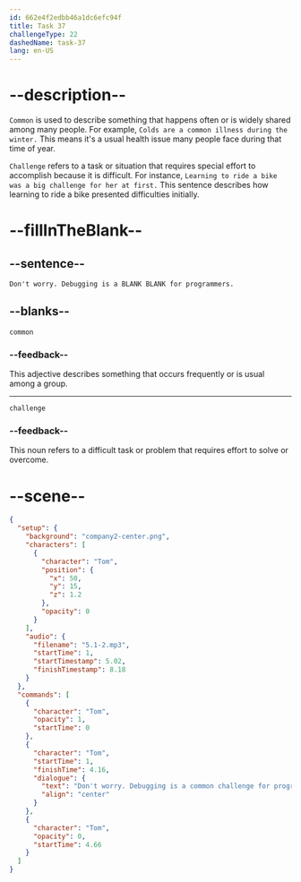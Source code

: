 ```yaml
---
id: 662e4f2edbb46a1dc6efc94f
title: Task 37
challengeType: 22
dashedName: task-37
lang: en-US
---
```


<!-- (Audio) Tom: Don't worry. Debugging is a common challenge for programmers. -->

# --description--

`Common` is used to describe something that happens often or is widely shared among many people. For example, `Colds are a common illness during the winter.` This means it's a usual health issue many people face during that time of year.

`Challenge` refers to a task or situation that requires special effort to accomplish because it is difficult. For instance, `Learning to ride a bike was a big challenge for her at first.` This sentence describes how learning to ride a bike presented difficulties initially.

# --fillInTheBlank--

## --sentence--

`Don't worry. Debugging is a BLANK BLANK for programmers.`

## --blanks--

`common`

### --feedback--

This adjective describes something that occurs frequently or is usual among a group.

---

`challenge`

### --feedback--

This noun refers to a difficult task or problem that requires effort to solve or overcome.

# --scene--

```json
{
  "setup": {
    "background": "company2-center.png",
    "characters": [
      {
        "character": "Tom",
        "position": {
          "x": 50,
          "y": 15,
          "z": 1.2
        },
        "opacity": 0
      }
    ],
    "audio": {
      "filename": "5.1-2.mp3",
      "startTime": 1,
      "startTimestamp": 5.02,
      "finishTimestamp": 8.18
    }
  },
  "commands": [
    {
      "character": "Tom",
      "opacity": 1,
      "startTime": 0
    },
    {
      "character": "Tom",
      "startTime": 1,
      "finishTime": 4.16,
      "dialogue": {
        "text": "Don't worry. Debugging is a common challenge for programmers.",
        "align": "center"
      }
    },
    {
      "character": "Tom",
      "opacity": 0,
      "startTime": 4.66
    }
  ]
}
```
